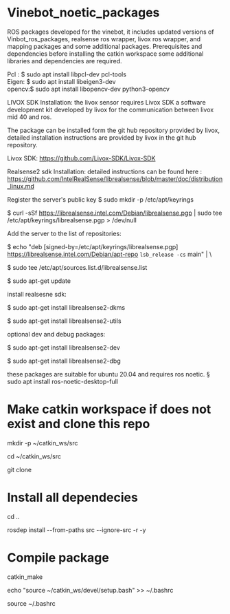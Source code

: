 # Vinebot_noetic_packages
ROS packages developed for the vinebot, it includes updated versions of Vinbot_ros_packages, realsense ros wrapper, livox ros wrapper, and mapping packages and some additional packages. 
Prerequisites and dependencies 
before installing the catkin workspace some additional libraries and dependencies are required. 

Pcl :  $ sudo apt install libpcl-dev  pcl-tools       
Eigen: $ sudo apt install libeigen3-dev               
opencv:$ sudo apt install libopencv-dev python3-opencv

LIVOX SDK Installation: 
the livox sensor requires Livox SDK a software development kit developed by livox for the communication between livox mid 40 and ros.

The package can be installed form the git hub repository provided by livox, detailed installation instructions are provided by livox in the git hub repository.

Livox SDK: https://github.com/Livox-SDK/Livox-SDK


Realsense2 sdk Installation:
detailed instructions can be found here : https://github.com/IntelRealSense/librealsense/blob/master/doc/distribution_linux.md


Register the server's public key
$ sudo mkdir -p /etc/apt/keyrings

$ curl -sSf https://librealsense.intel.com/Debian/librealsense.pgp | sudo tee /etc/apt/keyrings/librealsense.pgp > /dev/null

Add the server to the list of repositories:

$ echo "deb [signed-by=/etc/apt/keyrings/librealsense.pgp] https://librealsense.intel.com/Debian/apt-repo `lsb_release -cs` main" | \

$ sudo tee /etc/apt/sources.list.d/librealsense.list

$ sudo apt-get update

install realsesne sdk:

$ sudo apt-get install librealsense2-dkms

$ sudo apt-get install librealsense2-utils

optional dev and debug packages:

$ sudo apt-get install librealsense2-dev

$ sudo apt-get install librealsense2-dbg


these packages are suitable for ubuntu 20.04 and requires ros noetic.
§ sudo apt install ros-noetic-desktop-full


# Make catkin workspace if does not exist and clone this repo


mkdir -p ~/catkin_ws/src

cd ~/catkin_ws/src

git clone 

# Install all dependecies

cd ..

rosdep install --from-paths src --ignore-src -r -y

# Compile package

catkin_make

echo "source ~/catkin_ws/devel/setup.bash" >> ~/.bashrc

source ~/.bashrc



